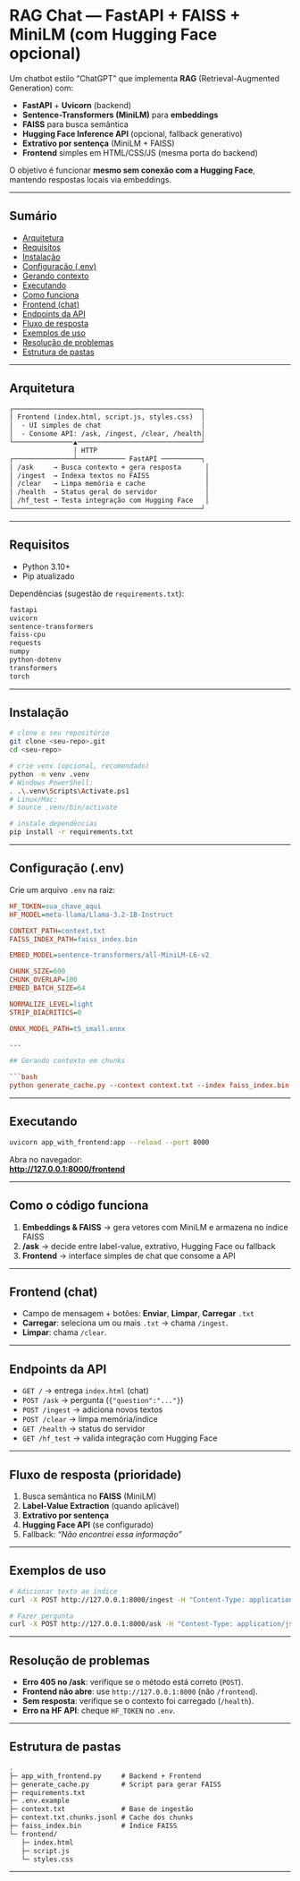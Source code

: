 # RAG Chat — FastAPI + FAISS + MiniLM (com Hugging Face opcional)

Um chatbot estilo “ChatGPT” que implementa **RAG** (Retrieval-Augmented Generation) com:

- **FastAPI** + **Uvicorn** (backend)  
- **Sentence-Transformers (MiniLM)** para **embeddings**  
- **FAISS** para busca semântica  
- **Hugging Face Inference API** (opcional, fallback generativo)  
- **Extrativo por sentença** (MiniLM + FAISS)  
- **Frontend** simples em HTML/CSS/JS (mesma porta do backend)  

O objetivo é funcionar **mesmo sem conexão com a Hugging Face**, mantendo respostas locais via embeddings.

---

## Sumário

- [Arquitetura](#arquitetura)  
- [Requisitos](#requisitos)  
- [Instalação](#instalação)  
- [Configuração (.env)](#configuração-env)  
- [Gerando contexto](#gerando-contexto)  
- [Executando](#executando)
- [Como funciona](#como-o-código-funciona)  
- [Frontend (chat)](#frontend-chat)  
- [Endpoints da API](#endpoints-da-api)  
- [Fluxo de resposta](#fluxo-de-resposta)  
- [Exemplos de uso](#exemplos-de-uso)  
- [Resolução de problemas](#resolução-de-problemas)  
- [Estrutura de pastas](#estrutura-de-pastas) 

---

## Arquitetura

```txt
┌───────────────────────────────────────────────┐
│ Frontend (index.html, script.js, styles.css)  │
│  - UI simples de chat                         │
│  - Consome API: /ask, /ingest, /clear, /health│
└───────────────▲───────────────────────────────┘
                │ HTTP
┌───────────────┴──────────── FastAPI ──────────┐
│ /ask     → Busca contexto + gera resposta      │
│ /ingest  → Indexa textos no FAISS              │
│ /clear   → Limpa memória e cache               │
│ /health  → Status geral do servidor            │
│ /hf_test → Testa integração com Hugging Face   │
└───────────────────────────────────────────────┘
```

---

## Requisitos

- Python 3.10+  
- Pip atualizado

Dependências (sugestão de `requirements.txt`):

```txt
fastapi
uvicorn
sentence-transformers
faiss-cpu
requests
numpy
python-dotenv
transformers
torch
```

---

## Instalação

```bash
# clone o seu repositório
git clone <seu-repo>.git
cd <seu-repo>

# crie venv (opcional, recomendado)
python -m venv .venv
# Windows PowerShell:
. .\.venv\Scripts\Activate.ps1
# Linux/Mac:
# source .venv/bin/activate

# instale dependências
pip install -r requirements.txt
```

---

## Configuração (.env)

Crie um arquivo `.env` na raiz:

```ini
HF_TOKEN=sua_chave_aqui
HF_MODEL=meta-llama/Llama-3.2-1B-Instruct

CONTEXT_PATH=context.txt
FAISS_INDEX_PATH=faiss_index.bin

EMBED_MODEL=sentence-transformers/all-MiniLM-L6-v2

CHUNK_SIZE=600
CHUNK_OVERLAP=100
EMBED_BATCH_SIZE=64

NORMALIZE_LEVEL=light     
STRIP_DIACRITICS=0        

ONNX_MODEL_PATH=t5_small.onnx

---

## Gerando contexto em chunks

```bash
python generate_cache.py --context context.txt --index faiss_index.bin --chunk 600 --overlap 80 --batch 8 --no-map
```
---

## Executando

```bash
uvicorn app_with_frontend:app --reload --port 8000
```

Abra no navegador:  
**http://127.0.0.1:8000/frontend**

---

## Como o código funciona

1. **Embeddings & FAISS** → gera vetores com MiniLM e armazena no índice FAISS  
2. **/ask** → decide entre label-value, extrativo, Hugging Face ou fallback  
3. **Frontend** → interface simples de chat que consome a API  

---

## Frontend (chat)

- Campo de mensagem + botões: **Enviar**, **Limpar**, **Carregar** `.txt`
- **Carregar**: seleciona um ou mais `.txt` → chama `/ingest`.
- **Limpar**: chama `/clear`.

---

## Endpoints da API

- `GET /` → entrega `index.html` (chat)  
- `POST /ask` → pergunta (`{"question":"..."}`)  
- `POST /ingest` → adiciona novos textos  
- `POST /clear` → limpa memória/índice  
- `GET /health` → status do servidor  
- `GET /hf_test` → valida integração com Hugging Face  

---

## Fluxo de resposta (prioridade)

1. Busca semântica no **FAISS** (MiniLM)  
2. **Label-Value Extraction** (quando aplicável)  
3. **Extrativo por sentença**  
4. **Hugging Face API** (se configurado)  
5. Fallback: *“Não encontrei essa informação”*  

---

## Exemplos de uso

```bash
# Adicionar texto ao índice
curl -X POST http://127.0.0.1:8000/ingest -H "Content-Type: application/json" -d '{"text":"A FastAPI é um framework em Python."}'

# Fazer pergunta
curl -X POST http://127.0.0.1:8000/ask -H "Content-Type: application/json" -d '{"question":"O que é FastAPI?"}'
```

---

## Resolução de problemas

- **Erro 405 no /ask**: verifique se o método está correto (`POST`).  
- **Frontend não abre**: use `http://127.0.0.1:8000` (não `/frontend`).  
- **Sem resposta**: verifique se o contexto foi carregado (`/health`).  
- **Erro na HF API**: cheque `HF_TOKEN` no `.env`.  

---

## Estrutura de pastas

```txt
.
├─ app_with_frontend.py     # Backend + Frontend
├─ generate_cache.py        # Script para gerar FAISS
├─ requirements.txt
├─ .env.example
├─ context.txt              # Base de ingestão
├─ context.txt.chunks.jsonl # Cache dos chunks
├─ faiss_index.bin          # Índice FAISS
└─ frontend/
   ├─ index.html
   ├─ script.js
   └─ styles.css
```

---
